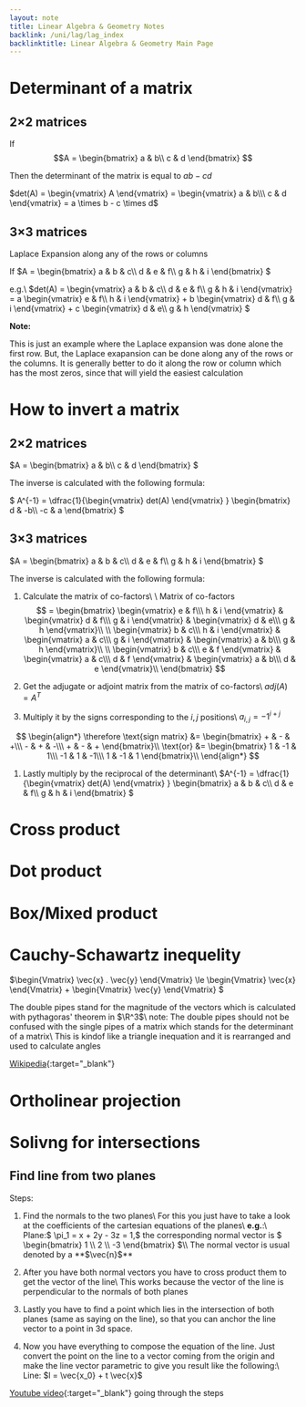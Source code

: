 ```yaml
---
layout: note
title: Linear Algebra & Geometry Notes
backlink: /uni/lag/lag_index
backlinktitle: Linear Algebra & Geometry Main Page
---
```


# Determinant of a matrix #

## 2$\times$2 matrices ##

If 
$$A = 
\begin{bmatrix}
a & b\\
c & d 
\end{bmatrix} 
$$

Then the determinant of the matrix is equal to $ab - cd$

$det(A) = \begin{vmatrix} A \end{vmatrix} = \begin{vmatrix} a & b\\\ c & d \end{vmatrix} = a \times b - c \times d$

## 3$\times$3 matrices ##

Laplace Expansion along any of the rows or columns

If $A = \begin{bmatrix} a & b & c\\\ d & e & f\\\ g & h & i \end{bmatrix} $

e.g.\\
$det(A) = \begin{vmatrix} a & b & c\\\ d & e & f\\\ g & h & i  \end{vmatrix} = a \begin{vmatrix} e & f\\\ h & i \end{vmatrix} + b \begin{vmatrix} d & f\\\ g & i \end{vmatrix} + c \begin{vmatrix} d & e\\\ g & h \end{vmatrix}  $

<div class="note-block">
<strong>Note:</strong>

This is just an example where the Laplace expansion was done alone the first
row. But, the Laplace exapansion can be done along any of the rows or the
columns. It is generally better to do it along the row or column which has the
most zeros, since that will yield the easiest calculation
</div>

# How to invert a matrix #

## 2$\times$2 matrices ##

$A = \begin{bmatrix} a & b\\\ c & d \end{bmatrix} $

The inverse is calculated with the following formula:

$ A^{-1} = \dfrac{1}{\begin{vmatrix} det(A) \end{vmatrix} } \begin{bmatrix} d & -b\\\ -c & a \end{bmatrix} $

## 3$\times$3 matrices ##

$A = \begin{bmatrix} a & b & c\\\ d & e & f\\\ g & h & i \end{bmatrix} $

The inverse is calculated with the following formula:

1. Calculate the matrix of co-factors\\
\\
Matrix of co-factors 
$$ = \begin{bmatrix} 
\begin{vmatrix} e & f\\\ h & i \end{vmatrix} & \begin{vmatrix} d & f\\\ g & i \end{vmatrix} & \begin{vmatrix} d & e\\\ g & h \end{vmatrix}\\
\\
\begin{vmatrix} b & c\\\ h & i \end{vmatrix} & \begin{vmatrix} a & c\\\ g & i \end{vmatrix} & \begin{vmatrix} a & b\\\ g & h \end{vmatrix}\\
\\
\begin{vmatrix} b & c\\\ e & f \end{vmatrix} & \begin{vmatrix} a & c\\\ d & f \end{vmatrix} & \begin{vmatrix} a & b\\\ d & e \end{vmatrix}\\
\end{bmatrix} $$

1. Get the adjugate or adjoint matrix from the matrix of co-factors\\
$adj(A) = A^T$

1. Multiply it by the signs corresponding to the $i, j$ positions\\
$a_{i,j} = -1^{i + j}$

$$
\begin{align*}
\therefore \text{sign matrix}
&= \begin{bmatrix} + & - & +\\\ - & + & -\\\ + & - & + \end{bmatrix}\\
\text{or} 
&= \begin{bmatrix} 1 & -1 & 1\\\ -1 & 1 & -1\\\ 1 & -1 & 1 \end{bmatrix}\\
\end{align*}
$$

1. Lastly multiply by the reciprocal of the determinant\\
$A^{-1} = \dfrac{1}{\begin{vmatrix} det(A) \end{vmatrix} } \begin{bmatrix} a & b & c\\\ d & e & f\\\ g & h & i \end{bmatrix} $

# Cross product #
# Dot product #
# Box/Mixed product #
# Cauchy-Schawartz inequelity #

$\begin{Vmatrix} \vec{x} . \vec{y} \end{Vmatrix} \le \begin{Vmatrix} \vec{x} \end{Vmatrix} + \begin{Vmatrix} \vec{y} \end{Vmatrix}  $

The double pipes stand for the magnitude of the vectors which is calculated with pythagoras' theorem in $\R^3$\\
note: The double pipes should not be confused with the single pipes of a matrix which stands for the determinant of a matrix\\
This is kindof like a triangle inequation and it is rearranged and used to calculate angles

[Wikipedia](https://en.wikipedia.org/wiki/Cauchy%E2%80%93Schwarz_inequality){:target="_blank"}

# Ortholinear projection #

# Solivng for intersections #

## Find line from two planes ##

Steps:

1. Find the normals to the two planes\\
   For this you just have to take a look at the coefficients of the cartesian equations of the planes\\
   **e.g.**:\\
   Plane:$ \pi_1 = x + 2y - 3z = 1,$ the corresponding normal vector is $ \begin{bmatrix} 1 \\\ 2 \\\ -3 \end{bmatrix} $\\
   The normal vector is usual denoted by a **$\vec{n}$**

1. After you have both normal vectors you have to cross product them to get the vector of the line\\
   This works because the vector of the line is perpendicular to the normals of both planes

1. Lastly you have to find a point which lies in the intersection of both
   planes (same as saying on the line), so that you can anchor the line vector
   to a point in 3d space.

1. Now you have everything to compose the equation of the line. Just convert
   the point on the line to a vector coming from the origin and make the line
   vector parametric to give you result like the following:\\
   Line: $l = \vec{x_0} + t \vec{x}$

[Youtube video](https://www.youtube.com/watch?v=O6O_64zIEYI&ab_channel=RadfordMathematics){:target="_blank"} going through the steps




